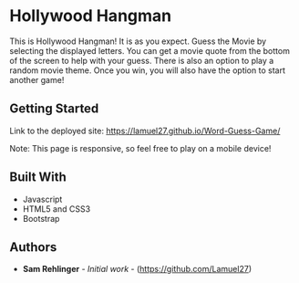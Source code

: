 # Hollywood Hangman

This is Hollywood Hangman! It is as you expect. Guess the Movie by selecting the displayed letters. You can get a movie quote from the bottom of the screen to help with your guess. There is also an option to play a random movie theme. Once you win, you will also have the option to start another game!

## Getting Started

Link to the deployed site:
https://lamuel27.github.io/Word-Guess-Game/

Note: This page is responsive, so feel free to play on a mobile device!

## Built With

* Javascript
* HTML5 and CSS3
* Bootstrap


## Authors

* **Sam Rehlinger** - *Initial work* - (https://github.com/Lamuel27)

